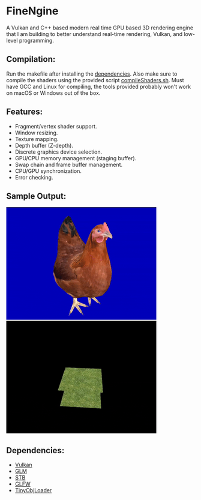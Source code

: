 # FineNgine
A Vulkan and C++ based modern real time GPU based 3D rendering engine that I am building to better understand real-time rendering, Vulkan, and low-level programming.

## Compilation:
Run the makefile after installing the [dependencies](#dependencies). Also make sure to compile the shaders using the provided script [compileShaders.sh](https://github.com/findeevy/Finengine/blob/main/compileShaders.sh). Must have GCC and Linux for compiling, the tools provided probably won't work on macOS or Windows out of the box.

## Features:
- Fragment/vertex shader support.
- Window resizing.
- Texture mapping.
- Depth buffer (Z-depth).
- Discrete graphics device selection.
- GPU/CPU memory management (staging buffer).
- Swap chain and frame buffer management.
- CPU/GPU synchronization.
- Error checking.

## Sample Output:
![Model of Chicken](3dmodel.gif)\
![Rotating Grass Tiles](zbuffer.gif)

## Dependencies:
- [Vulkan](https://www.vulkan.org)
- [GLM](https://github.com/g-truc/glm)
- [STB](https://github.com/nothings/stb)
- [GLFW](https://www.glfw.org)
- [TinyObjLoader](https://github.com/tinyobjloader/tinyobjloader)
